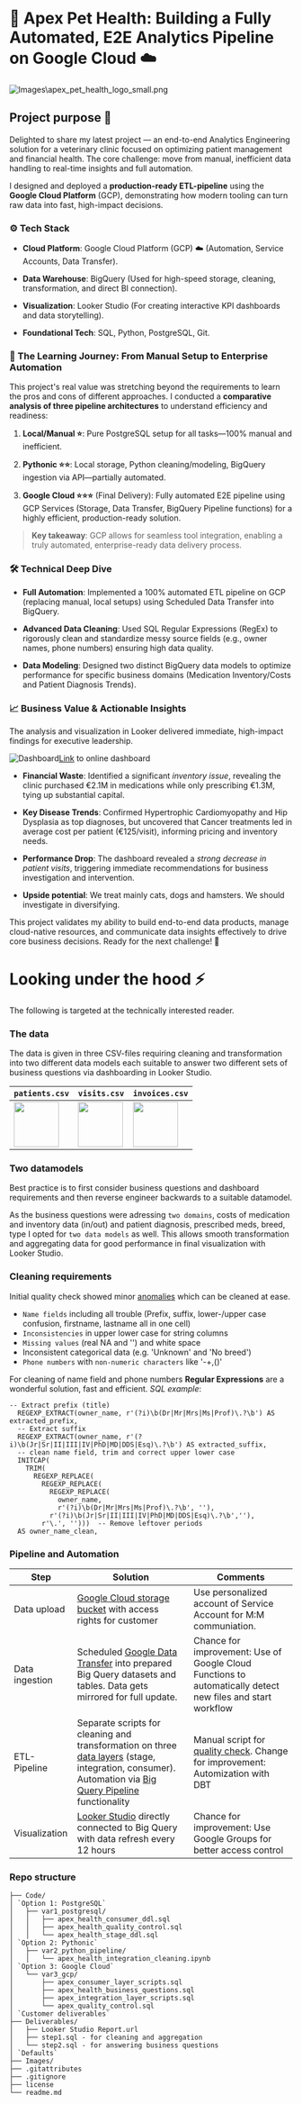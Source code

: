 # 🚀 Apex Pet Health: Building a Fully Automated, E2E Analytics Pipeline on Google Cloud ☁️

![Images\apex_pet_health_logo_small.png](Images/apex_pet_health_logo_small.png)

## Project purpose 🧭

Delighted to share my latest project — an end-to-end Analytics Engineering solution for a veterinary clinic focused on optimizing patient management and financial health. The core challenge: move from manual, inefficient data handling to real-time insights and full automation.

I designed and deployed a **production-ready ETL-pipeline** using the **Google Cloud Platform** (GCP), demonstrating how modern tooling can turn raw data into fast, high-impact decisions.

### ⚙️ Tech Stack 

* **Cloud Platform**: Google Cloud Platform (GCP) ☁️ (Automation, Service Accounts, Data Transfer).

* **Data Warehouse**: BigQuery (Used for high-speed storage, cleaning, transformation, and direct BI connection).

* **Visualization**: Looker Studio (For creating interactive KPI dashboards and data storytelling).

* **Foundational Tech**: SQL, Python, PostgreSQL, Git.

### 🧠 The Learning Journey: From Manual Setup to Enterprise Automation

This project's real value was stretching beyond the requirements to learn the pros and cons of different approaches. I conducted a **comparative analysis of three pipeline architectures** to understand efficiency and readiness:

1. **Local/Manual ⭐**: Pure PostgreSQL setup for all tasks—100% manual and inefficient.

2. **Pythonic ⭐⭐**: Local storage, Python cleaning/modeling, BigQuery ingestion via API—partially automated.

3. **Google Cloud ⭐⭐⭐** (Final Delivery): Fully automated E2E pipeline using GCP Services (Storage, Data Transfer, BigQuery Pipeline functions) for a highly efficient, production-ready solution.

> **Key takeaway**: GCP allows for seamless tool integration, enabling a truly automated, enterprise-ready data delivery process.

### 🛠️ Technical Deep Dive

* **Full Automation**: Implemented a 100% automated ETL pipeline on GCP (replacing manual, local setups) using Scheduled Data Transfer into BigQuery.

* **Advanced Data Cleaning**: Used SQL Regular Expressions (RegEx) to rigorously clean and standardize messy source fields (e.g., owner names, phone numbers) ensuring high data quality.

* **Data Modeling**: Designed two distinct BigQuery data models to optimize performance for specific business domains (Medication Inventory/Costs and Patient Diagnosis Trends).

### 📈 Business Value & Actionable Insights

The analysis and visualization in Looker delivered immediate, high-impact findings for executive leadership.

![Dashboard](Images/apex_dashboard.png)[Link](https://lookerstudio.google.com/s/k1Ack_vEUV8) to online dashboard

* **Financial Waste**: Identified a significant *inventory issue*, revealing the clinic purchased €2.1M in medications while only prescribing €1.3M, tying up substantial capital.

* **Key Disease Trends**: Confirmed Hypertrophic Cardiomyopathy and Hip Dysplasia as top diagnoses, but uncovered that Cancer treatments led in average cost per patient (€125/visit), informing pricing and inventory needs.

* **Performance Drop**: The dashboard revealed a *strong decrease in patient visits*, triggering immediate recommendations for business investigation and intervention.

* **Upside potential**: We treat mainly cats, dogs and hamsters. We should investigate in diversifying.

This project validates my ability to build end-to-end data products, manage cloud-native resources, and communicate data insights effectively to drive core business decisions. Ready for the next challenge! 🚀


# Looking under the hood ⚡

The following is targeted at the technically interested reader.


### The data

The data is given in three CSV-files requiring cleaning and transformation into two different data models each suitable to answer two different sets of business questions via dashboarding in Looker Studio. 

| `patients.csv` | `visits.csv`           | `invoices.csv`      |  
|------------------|---------------------------|----------------------|
| <a href="Images/table_patients.png"><img src="Images/\table_patients.png" width="80"/></a> | <a href="Images/table_visits.png"><img src="Images/table_visits.png" width="80"/></a> | <a href="Images/table_invoices.png"><img src="Images/table_invoices.png" width="80"/></a> |


### Two datamodels

Best practice is to first consider business questions and dashboard requirements and then reverse engineer backwards to a suitable datamodel. 

As the business questions were adressing `two domains`, costs of medication and inventory data (in/out) and patient diagnosis, prescribed meds, breed, type I opted for `two data models` as well. This allows smooth transformation and aggregating data for good performance in final visualization with Looker Studio.

### Cleaning requirements

Initial quality check showed minor [anomalies](Images/GCP_05_data_anomalies.jpg) which can be cleaned at ease.

* ``Name fields`` including all trouble (Prefix, suffix, lower-/upper case confusion, firstname, lastname all in one cell)
* ``Inconsistencies`` in upper lower case for string columns
* ``Missing values`` (real NA and '') and white space
* Inconsistent categorical data (e.g. 'Unknown' and 'No breed')
* ``Phone numbers`` with ``non-numeric characters`` like '-+,()'

For cleaning of name field and phone numbers **Regular Expressions** are a wonderful solution, fast and efficient. *SQL example*:
```
-- Extract prefix (title)
  REGEXP_EXTRACT(owner_name, r'(?i)\b(Dr|Mr|Mrs|Ms|Prof)\.?\b') AS extracted_prefix,
  -- Extract suffix
  REGEXP_EXTRACT(owner_name, r'(?i)\b(Jr|Sr|II|III|IV|PhD|MD|DDS|Esq)\.?\b') AS extracted_suffix,
  -- clean name field, trim and correct upper lower case
  INITCAP(
    TRIM(
      REGEXP_REPLACE(
        REGEXP_REPLACE(
          REGEXP_REPLACE(
            owner_name,
            r'(?i)\b(Dr|Mr|Mrs|Ms|Prof)\.?\b', ''),
          r'(?i)\b(Jr|Sr|II|III|IV|PhD|MD|DDS|Esq)\.?\b',''),
        r'\.', '')))  -- Remove leftover periods
  AS owner_name_clean,
```

### Pipeline and Automation

| Step | Solution           | Comments      |  
|------------------|---------------------------|----------------------|
| Data upload | [Google Cloud storage bucket](Images/GCP_01_cloud_storage.jpg) with access rights for customer | Use personalized account of Service Account for M:M communiation. |
| Data ingestion | Scheduled [Google Data Transfer](Images/GCP_04_automated_datatransfer_check.jpg) into prepared Big Query datasets and tables. Data gets mirrored for full update. | Chance for improvement: Use of Google Cloud Functions to automatically detect new files and start workflow |
| ETL-Pipeline | Separate scripts for cleaning and transformation on three [data layers](Images/gcp_07_tables_ready.jpg) (stage, integration, consumer). Automation via [Big Query Pipeline](Images/gcp_08_pipeline_scheduler.jpg) functionality | Manual script for [quality check](Images/gcp_09_quality_control.jpg). Change for improvement: Automization with DBT |
| Visualization | [Looker Studio](https://lookerstudio.google.com/s/k1Ack_vEUV8) directly connected to Big Query with data refresh every 12 hours | Chance for improvement: Use Google Groups for better access control | 

### Repo structure
```
├── Code/
│ `Option 1: PostgreSQL`
│   ├── var1_postgresql/ 
│   │   ├── apex_health_consumer_ddl.sql
│   │   ├── apex_health_quality_control.sql
│   │   └── apex_health_stage_ddl.sql
│ `Option 2: Pythonic`
│   ├── var2_python_pipeline/ 
│   │   └── apex_health_integration_cleaning.ipynb
│ `Option 3: Google Cloud`
│   └── var3_gcp/
│       ├── apex_consumer_layer_scripts.sql
│       ├── apex_health_business_questions.sql
│       ├── apex_integration_layer_scripts.sql
│       └── apex_quality_control.sql
│ `Customer deliverables`
├── Deliverables/
│   ├── Looker Studio Report.url
│   ├── step1.sql - for cleaning and aggregation
│   └── step2.sql - for answering business questions
│ `Defaults`
├── Images/
├── .gitattributes
├── .gitignore
├── license
└── readme.md
```